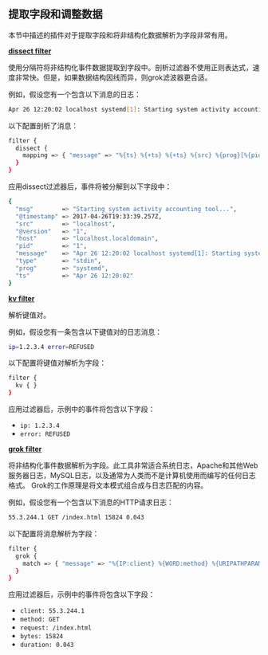 ## 提取字段和调整数据

本节中描述的插件对于提取字段和将非结构化数据解析为字段非常有用。

[**dissect filter**](../19-Filter-plugins/dissect.md)

使用分隔符将非结构化事件数据提取到字段中。剖析过滤器不使用正则表达式，速度非常快。但是，如果数据结构因线而异，则grok滤波器更合适。

例如，假设您有一个包含以下消息的日志：

```sh
Apr 26 12:20:02 localhost systemd[1]: Starting system activity accounting tool...
```

以下配置剖析了消息：

```sh
filter {
  dissect {
    mapping => { "message" => "%{ts} %{+ts} %{+ts} %{src} %{prog}[%{pid}]: %{msg}" }
  }
}
```

应用dissect过滤器后，事件将被分解到以下字段中：

```sh
{
  "msg"        => "Starting system activity accounting tool...",
  "@timestamp" => 2017-04-26T19:33:39.257Z,
  "src"        => "localhost",
  "@version"   => "1",
  "host"       => "localhost.localdomain",
  "pid"        => "1",
  "message"    => "Apr 26 12:20:02 localhost systemd[1]: Starting system activity accounting tool...",
  "type"       => "stdin",
  "prog"       => "systemd",
  "ts"         => "Apr 26 12:20:02"
}
```

[**kv filter**](../19-Filter-plugins/kv.md)

解析键值对。

例如，假设您有一条包含以下键值对的日志消息：

```sh
ip=1.2.3.4 error=REFUSED
```

以下配置将键值对解析为字段：

```sh
filter {
  kv { }
}
```

应用过滤器后，示例中的事件将包含以下字段：

- `ip: 1.2.3.4`
- `error: REFUSED`

[**grok filter**](../19-Filter-plugins/grok.md)

将非结构化事件数据解析为字段。此工具非常适合系统日志，Apache和其他Web服务器日志，MySQL日志，以及通常为人类而不是计算机使用而编写的任何日志格式。 Grok的工作原理是将文本模式组合成与日志匹配的内容。

例如，假设您有一个包含以下消息的HTTP请求日志：

```sh
55.3.244.1 GET /index.html 15824 0.043
```

以下配置将消息解析为字段：

```sh
filter {
  grok {
    match => { "message" => "%{IP:client} %{WORD:method} %{URIPATHPARAM:request} %{NUMBER:bytes} %{NUMBER:duration}" }
  }
}
```

应用过滤器后，示例中的事件将包含以下字段：

- `client: 55.3.244.1`
- `method: GET`
- `request: /index.html`
- `bytes: 15824`
- `duration: 0.043`
